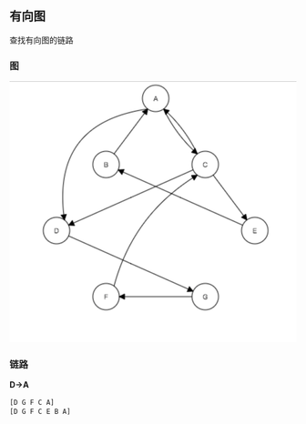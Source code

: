 ## 有向图

查找有向图的链路

### 图

[![graph](https://raw.githubusercontent.com/gogather/algorithm/master/directed-graph/graph.png)](https://raw.githubusercontent.com/gogather/algorithm/master/directed-graph/graph.png)


### 链路

**D->A**
```
[D G F C A]
[D G F C E B A]
```
